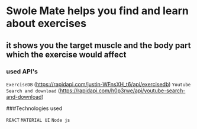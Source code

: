 # Swole Mate helps you find and learn about exercises
## it shows you the target muscle and the body part which the exercise would affect



### used API's
`ExerciseDB` (https://rapidapi.com/justin-WFnsXH_t6/api/exercisedb)
`Youtube Search and download` (https://rapidapi.com/h0p3rwe/api/youtube-search-and-download)

###Technologies used

`REACT`
`MATERIAL UI`
`Node js`
